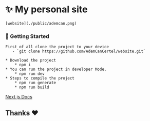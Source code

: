 # ✨ My personal site
    [website](./public/ademcan.png)

### 🧱 Getting Started
    First of all clone the project to your device 
       - `git clone https://github.com/AdemCanCertel/website.git`

    * Download the project
        * npm i 
    * You can run the project in developer Mode.
        * npm run dev
    * Steps to compile the project
        * npm run generate
        * npm run build

[Next.js Docs](https://nextjs.org/docs)

## Thanks ❤️


    